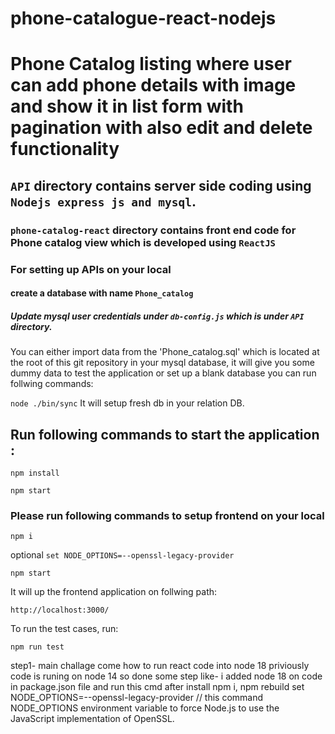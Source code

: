 # phone-catalogue-react-nodejs

# Phone Catalog listing where user can add phone details with image and show it in list form with pagination with also edit and delete functionality

## `API` directory contains server side coding using `Nodejs express js and mysql`.

### `phone-catalog-react` directory contains front end code for Phone catalog view which is developed using `ReactJS`

### For setting up APIs on your local

#### create a database with name `Phone_catalog`

##### Update mysql user credentials under `db-config.js` which is under `API` directory.

You can either import data from the 'Phone_catalog.sql' which is located at the root of this git repository in your mysql database, it will give you some dummy data to test the application or set up a blank database you can run follwing commands:

`node ./bin/sync` It will setup fresh db in your relation DB.

## Run following commands to start the application :

`npm install`

`npm start`

### Please run following commands to setup frontend on your local

`npm i`

optional `set NODE_OPTIONS=--openssl-legacy-provider`

`npm start`

It will up the frontend application on follwing path:

`http://localhost:3000/`

To run the test cases, run:

`npm run test`

step1- main challage come how to run react code into node 18 priviously code is runing on node 14 so done some step
like- i added node 18 on code in package.json file and run this cmd after install npm i, npm rebuild set NODE_OPTIONS=--openssl-legacy-provider // this command NODE_OPTIONS environment variable to force Node.js to use the JavaScript implementation of OpenSSL.
